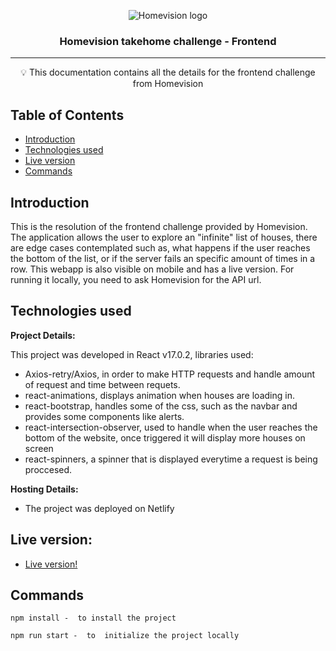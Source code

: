 <p align="center">
 <img src="https://assets.website-files.com/605bb511622896024b160957/60afecbad76dc0756328b3a3_HomeVisionLogo_Black_MedRes.png" alt="Homevision logo"></a>
</p>

<h3 align="center">Homevision takehome challenge - Frontend  </h3>


---

<p align = "center">💡 This documentation contains all the details for the frontend challenge from Homevision </p>


## Table of Contents

- [Introduction](#introduction)
- [Technologies used](#tech_used)
- [Live version](#live)
- [Commands](#cmds)

## Introduction <a name = "introduction"></a>

This is the resolution of the frontend challenge provided by Homevision. The application allows the user to explore an "infinite" list of houses, there are edge cases contemplated such as, what happens if the user reaches the bottom of the list, or if the server fails an specific amount of times in a row. This webapp is also visible on mobile and has a live version. For running it locally, you need to ask Homevision for the API url.

## Technologies used <a name = "tech_used"></a>

**Project Details:**

This project was developed in React v17.0.2, libraries used:
- Axios-retry/Axios, in order to make HTTP requests and handle amount of request and time between requets.
- react-animations, displays animation when houses are loading in.
- react-bootstrap, handles some of the css, such as the navbar and provides some components like alerts.
- react-intersection-observer, used to handle when the user reaches the bottom of the website, once triggered it will display more houses on screen
- react-spinners, a spinner that is displayed everytime a request is being proccesed.

**Hosting Details:**
- The project was deployed on Netlify

## Live version: <a name = "live"></a>

  - [Live version!](change)

## Commands <a name = "cmds"></a>


```
npm install -  to install the project
```
```
npm run start -  to  initialize the project locally
```
